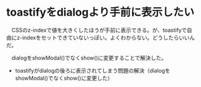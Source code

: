 # toastifyをdialogより手前に表示したい

　CSSのz-indexで値を大きくしたほうが手前に表示できる。が、toastifyで自由にz-indexをセットできていないっぽい。よくわからない。どうしたらいいんだ。

　dialogをshowModal()でなくshow()に変更することで解決した。

* toastifyがdialogの後ろに表示されてしまう問題の解決（dialogをshowModal()でなくshow()に変更した）
